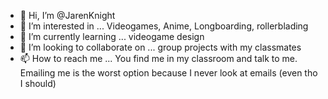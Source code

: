 - 👋 Hi, I’m @JarenKnight
- 👀 I’m interested in ... Videogames, Anime, Longboarding, rollerblading
- 🌱 I’m currently learning ... videogame design
- 💞️ I’m looking to collaborate on ... group projects with my classmates
- 📫 How to reach me ... You find me in my classroom and talk to me. Emailing me is the worst option because I never look at emails (even tho I should)

<!---
JarenKnight/JarenKnight is a ✨ special ✨ repository because its `README.md` (this file) appears on your GitHub profile.
You can click the Preview link to take a look at your changes.
--->

